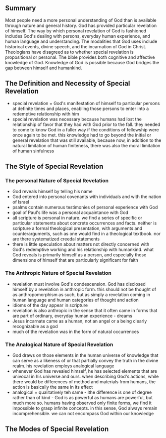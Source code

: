 ## Summary
Most people need a more personal understanding of God than is available through nature and general history. God has provided particular revelation of himself. The way by which personal revelation of God is fashioned includes God's dealing with persons, everyday human experience, and human language and understanding. The modalities that God uses include historical events, divine speech, and the incarnation of God in Christ. Theologians have disagreed as to whether special revelation is propositional or personal. The bible provides both cognitive and affective knowledge of God. Knowledge of God is possible because God bridges the gap between himself and humankind.

## The Definition and Necessity of Special Revelation
* special revelation = God's manifestation of himself to particular persons at definite times and places, enabling those persons to enter into a redemptive relationship with him
* special revelation was necessary because humans had lost the relationship of favor that they had with God prior to the fall. they needed to come to know God in a fuller way if the conditions of fellowship were once again to be met. this knowledge had to go beyond the initial or general revelation that was still available, because now, in addition to the natural limitation of human finiteness, there was also the moral limitation of human sinfulness

## The Style of Special Revelation

### The personal Nature of Special Revelation
* God reveals himself by telling his name
* God entered into personal covenants with individuals and with the nation of Israel
* psalms contain numerous testimonies of personal experience with God
* goal of Paul's life was a personal acquaintance with God
* all scripture is personal in nature. we find a series of specific or particular statements about concrete occurrences and facts. neither is scripture a formal theological presentation, with arguments and counterarguments, such as one would find in a theological textbook. nor are there systematized creedal statements
* there is little speculation about matters not directly concerned with God's redemptive working and his relationship with humankind. what God reveals is primarily himself as a person, and especially those dimensions of himself that are particularly significant for faith

### The Anthropic Nature of Special Revelation
* revelation must involve God's condescension. God has disclosed himself by a revelation in anthropic form. this should not be thought of as anthropomorphism as such, but as simply a revelation coming in human language and human categories of thought and action
* idioms of the day appear in scripture
* revelation is also anthropic in the sense that it often came in forms that are part of ordinary, everyday human experience - dreams
* Jesus incarnate came as a human, not an angel or a being clearly recognizable as a god
* much of the revelation was in the form of natural occurrences

### The Analogical Nature of Special Revelation
* God draws on those elements in the human universe of knowledge that can serve as a likeness of or that partially convey the truth in the divine realm. his revelation employs analogical language
* whenever God has revealed himself, he has selected elements that are univocal in his universe and ours. when describing God's actions, while there would be differences of method and materials from humans, the action is basically the same in its effect
* analogical = qualitatively teh same - ithe difference is one of degree rather than of kind - God is as powerful as humans are powerful, but much more so. humans having observed only finite forms, we find it impossible to grasp infinite concepts. in this sense, God always remain incomprehensible. we can not encompass God within our knowledge

## The Modes of Special Revelation
